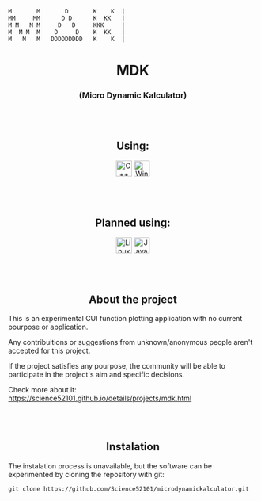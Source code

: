 ```
M       M       D       K    K  |
MM     MM      D D      K  KK   |
M M   M M     D   D     KKK     |
M  M M  M    D     D    K  KK   |
M   M   M   DDDDDDDDD   K    K  |
```

<h1 align="Center">
MDK
</h1>
<h3 align="center">(Micro Dynamic Kalculator)</h3>

<br><br>

<h2 align="center">Using:</h3>
<p align="center">
<img src="https://cdn.jsdelivr.net/gh/devicons/devicon/icons/cplusplus/cplusplus-original.svg" alt="C++" width="32" heigth="32"/>
<img src="https://cdn.jsdelivr.net/gh/devicons/devicon/icons/windows8/windows8-original.svg" alt="Windows" width="32" heigth="32"/>
</p>

<br><br>

<h2 align="center">Planned using:</h3>
<p align="center">
<img src="https://cdn.jsdelivr.net/gh/devicons/devicon/icons/linux/linux-original.svg" alt="Linux" width="32" heigth="32"/>
<img src="https://cdn.jsdelivr.net/gh/devicons/devicon/icons/java/java-original.svg" alt="Java" width="32" heigth="32"/>
</p>

<br><br>

<h2 align="center">About the project</h3>

This is an experimental CUI function plotting application with no current pourpose or application.

Any contribuitions or suggestions from unknown/anonymous people aren't accepted for this project.

If the project satisfies any pourpose, the community will be able to participate in the project's aim and specific decisions.

Check more about it: <https://science52101.github.io/details/projects/mdk.html>

<br><br>

<h2 align="center">Instalation</h2>

The instalation process is unavailable, but the software can be experimented by cloning the repository with git: 
```
git clone https://github.com/Science52101/microdynamickalculator.git

```
